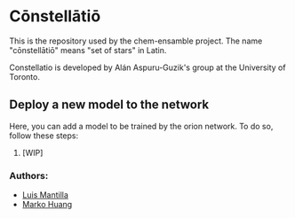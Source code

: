 # Cōnstellātiō
This is the repository used by the chem-ensamble project. The name "cōnstellātiō" means "set of stars" in Latin.

Constellatio is developed by Alán Aspuru-Guzik's group at the University of Toronto.

## Deploy a new model to the network

Here, you can add a model to be trained by the orion network. To do so, follow these steps:

1. [WIP]

### Authors:
- [Luis Mantilla](https://github.com/BestQuark)
- [Marko Huang](https://linkedin.com/in/markohuang)